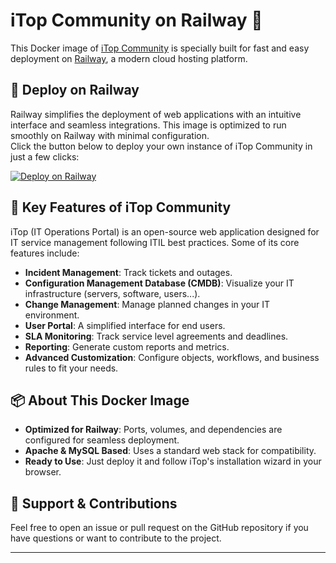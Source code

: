 # iTop Community on Railway 🚀

This Docker image of [iTop Community](https://www.combodo.com/itop) is specially built for fast and easy deployment on [Railway](https://railway.app), a modern cloud hosting platform.


## 🚀 Deploy on Railway

Railway simplifies the deployment of web applications with an intuitive interface and seamless integrations. This image is optimized to run smoothly on Railway with minimal configuration.  
Click the button below to deploy your own instance of iTop Community in just a few clicks:

[![Deploy on Railway](https://railway.com/button.svg)](https://railway.com/template/9Tn0yh?referralCode=8Etvkg)


## 🔧 Key Features of iTop Community

iTop (IT Operations Portal) is an open-source web application designed for IT service management following ITIL best practices. Some of its core features include:

- **Incident Management**: Track tickets and outages.
- **Configuration Management Database (CMDB)**: Visualize your IT infrastructure (servers, software, users...).
- **Change Management**: Manage planned changes in your IT environment.
- **User Portal**: A simplified interface for end users.
- **SLA Monitoring**: Track service level agreements and deadlines.
- **Reporting**: Generate custom reports and metrics.
- **Advanced Customization**: Configure objects, workflows, and business rules to fit your needs.


## 📦 About This Docker Image

- **Optimized for Railway**: Ports, volumes, and dependencies are configured for seamless deployment.
- **Apache & MySQL Based**: Uses a standard web stack for compatibility.
- **Ready to Use**: Just deploy it and follow iTop's installation wizard in your browser.


## 💬 Support & Contributions

Feel free to open an issue or pull request on the GitHub repository if you have questions or want to contribute to the project.

---
